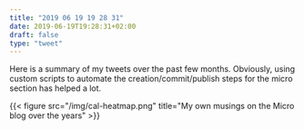 ```yaml
---
title: "2019 06 19 19 28 31"
date: 2019-06-19T19:28:31+02:00
draft: false
type: "tweet"
---
```

Here is a summary of my tweets over the past few months. Obviously, using custom scripts to automate the creation/commit/publish steps for the micro section has helped a lot.

{{< figure src="/img/cal-heatmap.png" title="My own musings on the Micro blog over the years" >}} 

